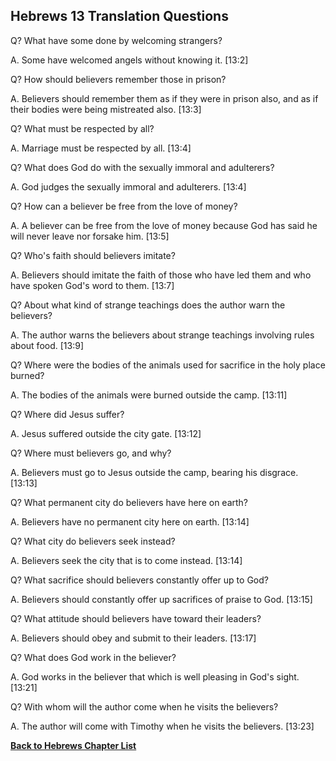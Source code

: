 ## Hebrews 13 Translation Questions ##

Q? What have some done by welcoming strangers?

A. Some have welcomed angels without knowing it. [13:2]

Q? How should believers remember those in prison?

A. Believers should remember them as if they were in prison also, and as if their bodies were being mistreated also. [13:3]

Q? What must be respected by all?

A. Marriage must be respected by all. [13:4]

Q? What does God do with the sexually immoral and adulterers?

A. God judges the sexually immoral and adulterers. [13:4]

Q? How can a believer be free from the love of money?

A. A believer can be free from the love of money because God has said he will never leave nor forsake him. [13:5]

Q? Who's faith should believers imitate?

A. Believers should imitate the faith of those who have led them and who have spoken God's word to them. [13:7]

Q? About what kind of strange teachings does the author warn the believers?

A. The author warns the believers about strange teachings involving rules about food. [13:9]

Q? Where were the bodies of the animals used for sacrifice in the holy place burned?

A. The bodies of the animals were burned outside the camp. [13:11]

Q? Where did Jesus suffer?

A. Jesus suffered outside the city gate. [13:12]

Q? Where must believers go, and why?

A. Believers must go to Jesus outside the camp, bearing his disgrace. [13:13]

Q? What permanent city do believers have here on earth?

A. Believers have no permanent city here on earth. [13:14]

Q? What city do believers seek instead?

A. Believers seek the city that is to come instead. [13:14]

Q? What sacrifice should believers constantly offer up to God?

A. Believers should constantly offer up sacrifices of praise to God. [13:15]

Q? What attitude should believers have toward their leaders?

A. Believers should obey and submit to their leaders. [13:17]

Q? What does God work in the believer?

A. God works in the believer that which is well pleasing in God's sight. [13:21]

Q? With whom will the author come when he visits the believers?

A. The author will come with Timothy when he visits the believers. [13:23]

__[Back to Hebrews Chapter List](./)__

